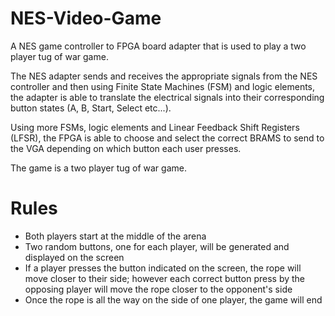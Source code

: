 # NES-Video-Game
A NES game controller to FPGA board adapter that is used to play a two player tug of war game.

The NES adapter sends and receives the appropriate signals from the NES controller and then using Finite State Machines (FSM) and logic elements, the adapter is able to translate the electrical signals into their corresponding button states (A, B, Start, Select etc...). 

Using more FSMs, logic elements and Linear Feedback Shift Registers (LFSR), the FPGA is able to choose and select the correct BRAMS to send to the VGA depending on which button each user presses. 

The game is a two player tug of war game.
# Rules 
- Both players start at the middle of the arena 
- Two random buttons, one for each player, will be generated and displayed on the screen
- If a player presses the button indicated on the screen, the rope will move closer to their side; however each correct button press by the opposing player will move the rope closer to the opponent's side 
- Once the rope is all the way on the side of one player, the game will end 
